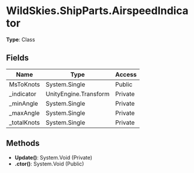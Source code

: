﻿# WildSkies.ShipParts.AirspeedIndicator

**Type**: Class

## Fields

| Name | Type | Access |
|------|------|--------|
| MsToKnots | System.Single | Public |
| _indicator | UnityEngine.Transform | Private |
| _minAngle | System.Single | Private |
| _maxAngle | System.Single | Private |
| _totalKnots | System.Single | Private |

## Methods

- **Update()**: System.Void (Private)
- **.ctor()**: System.Void (Public)

